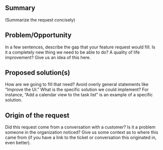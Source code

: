 ## Summary

(Summarize the request concisely)

## Problem/Opportunity

In a few sentences, describe the gap that your feature request would fill. Is it a completely new thing we need to be able to do? A quality of life improvement? Give us an idea of this here.

## Proposed solution(s)

How are we going to fill that need? Avoid overly general statements like “Improve the UI.” What is the specific solution we could implement? For instance, “Add a calendar view to the task list” is an example of a specific solution.

## Origin of the request

Did this request come from a conversation with a customer? Is it a problem someone in the organization noticed? Give us some context as to where this came from (if you have a link to the ticket or conversation this originated in, even better).
